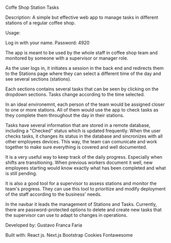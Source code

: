 Coffe Shop Station Tasks

Description:
A simple but effective web app to manage tasks in different stations of a regular coffee shop.

Usage:

Log in with your name.
Password: 4920

The app is meant to be used by the whole staff in coffee shop team and monitored by someone with a supervisor or manager role.

As the user logs in, it initiates a session in the back end and redirects them to the Stations page where they can select a different time of the day and see several sections (stations).

Each sections contains several tasks that can be seen by clicking on the dropdown sections. Tasks change according to the time selected.

In an ideal environemnt, each person of the team would be assigned closer to one or more stations. All of them would use the app to check tasks as they complete them throughout the day in their stations. 

Tasks have several information that are stored in a remote database, including a "Checked" status which is updated frequently. When the user checks tasks, it changes its status in the database and sincronizes with all other employees devices. This way, the team can comunicate and work together to make sure everything is covered and well documented.

It is a very useful way to keep track of the daily progress. Especially when shifts are transitioning. When previous workers document it well, new employees starting would know exactly what has been completed and what is still pending.

It is also a good tool for a supervisor to assess stations and monitor the team's progress. They can use this tool to prioritize and modify deployment of the staff according to the business' needs.


In the navbar it leads the management of Stations and Tasks. Currently, there are password-protected options to delete and create new tasks that the supervisor can use to adapt to changes in operations.



Developed by:
Gustavo Franca Faria


Built with:
React js.
Next.js
Bootstrap 
Cookies
Fontawesome

